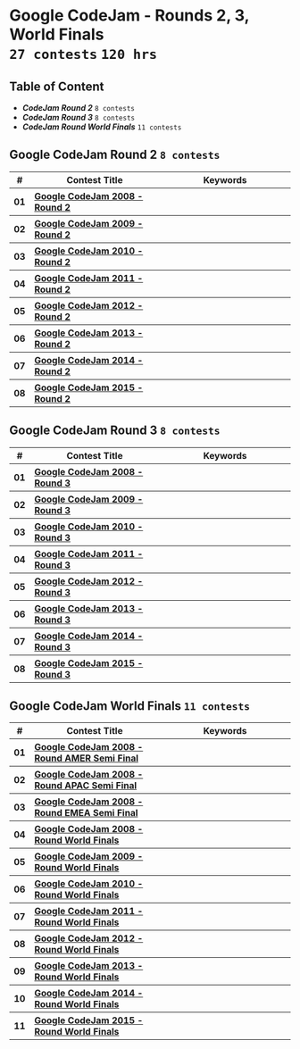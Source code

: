 # Google CodeJam - Rounds 2, 3, World Finals <br> `27 contests` `120 hrs`

## Table of Content

- ***CodeJam Round 2***            `8 contests`
- ***CodeJam Round 3***            `8 contests`
- ***CodeJam Round World Finals*** `11 contests`

## Google CodeJam Round 2 `8 contests`

<table>
    <head>
        <tr>
<th align="center">#</th>
<th align="center" width="600px">Contest Title</th>
<th align="center" width="600px">Keywords</th>
        </tr>
    </head>
    <tbody>
        <tr>
<th align="center">01</th>
<th align="left"><a href="/level-4/googlecompetitions/codejam-1/problems/2008/round-2">Google CodeJam 2008 - Round 2</a></th>
<th align="left"></th>
        </tr>
        <tr>
<th align="center">02</th>
<th align="left"><a href="/level-4/googlecompetitions/codejam-1/problems/2009/round-2">Google CodeJam 2009 - Round 2</a></th>
<th align="left"></th>
        </tr>
        <tr>
<th align="center">03</th>
<th align="left"><a href="/level-4/googlecompetitions/codejam-1/problems/2010/round-2">Google CodeJam 2010 - Round 2</a></th>
<th align="left"></th>
        </tr>
        <tr>
<th align="center">04</th>
<th align="left"><a href="/level-4/googlecompetitions/codejam-1/problems/2011/round-2">Google CodeJam 2011 - Round 2</a></th>
<th align="left"></th>
        </tr>
        <tr>
<th align="center">05</th>
<th align="left"><a href="/level-4/googlecompetitions/codejam-1/problems/2012/round-2">Google CodeJam 2012 - Round 2</a></th>
<th align="left"></th>
        </tr>
        <tr>
<th align="center">06</th>
<th align="left"><a href="/level-4/googlecompetitions/codejam-1/problems/2013/round-2">Google CodeJam 2013 - Round 2</a></th>
<th align="left"></th>
        </tr>
        <tr>
<th align="center">07</th>
<th align="left"><a href="/level-4/googlecompetitions/codejam-1/problems/2014/round-2">Google CodeJam 2014 - Round 2</a></th>
<th align="left"></th>
        </tr>
        <tr>
<th align="center">08</th>
<th align="left"><a href="/level-4/googlecompetitions/codejam-1/problems/2015/round-2">Google CodeJam 2015 - Round 2</a></th>
<th align="left"></th>
        </tr>
    </tbody>
</table>

## Google CodeJam Round 3 `8 contests`

<table>
    <head>
        <tr>
<th align="center">#</th>
<th align="center" width="600px">Contest Title</th>
<th align="center" width="600px">Keywords</th>
        </tr>
    </head>
    <tbody>
        <tr>
<th align="center">01</th>
<th align="left"><a href="/level-4/googlecompetitions/codejam-1/problems/2008/round-3">Google CodeJam 2008 - Round 3</a></th>
<th align="left"></th>
        </tr>
        <tr>
<th align="center">02</th>
<th align="left"><a href="/level-4/googlecompetitions/codejam-1/problems/2009/round-3">Google CodeJam 2009 - Round 3</a></th>
<th align="left"></th>
        </tr>
        <tr>
<th align="center">03</th>
<th align="left"><a href="/level-4/googlecompetitions/codejam-1/problems/2010/round-3">Google CodeJam 2010 - Round 3</a></th>
<th align="left"></th>
        </tr>
        <tr>
<th align="center">04</th>
<th align="left"><a href="/level-4/googlecompetitions/codejam-1/problems/2011/round-3">Google CodeJam 2011 - Round 3</a></th>
<th align="left"></th>
        </tr>
        <tr>
<th align="center">05</th>
<th align="left"><a href="/level-4/googlecompetitions/codejam-1/problems/2012/round-3">Google CodeJam 2012 - Round 3</a></th>
<th align="left"></th>
        </tr>
        <tr>
<th align="center">06</th>
<th align="left"><a href="/level-4/googlecompetitions/codejam-1/problems/2013/round-3">Google CodeJam 2013 - Round 3</a></th>
<th align="left"></th>
        </tr>
        <tr>
<th align="center">07</th>
<th align="left"><a href="/level-4/googlecompetitions/codejam-1/problems/2014/round-3">Google CodeJam 2014 - Round 3</a></th>
<th align="left"></th>
        </tr>
        <tr>
<th align="center">08</th>
<th align="left"><a href="/level-4/googlecompetitions/codejam-1/problems/2015/round-3">Google CodeJam 2015 - Round 3</a></th>
<th align="left"></th>
        </tr>
    </tbody>
</table>

## Google CodeJam World Finals `11 contests`

<table>
    <head>
        <tr>
<th align="center">#</th>
<th align="center" width="600px">Contest Title</th>
<th align="center" width="600px">Keywords</th>
        </tr>
    </head>
    <tbody>
        <tr>
<th align="center">01</th>
<th align="left"><a href="/level-4/googlecompetitions/codejam-1/problems/2008/amer-semifinal">Google CodeJam 2008 - Round AMER Semi Final</a></th>
<th align="left"></th>
        </tr>
        <tr>
<th align="center">02</th>
<th align="left"><a href="/level-4/googlecompetitions/codejam-1/problems/2008/apac-semifinal">Google CodeJam 2008 - Round APAC Semi Final</a></th>
<th align="left"></th>
        </tr>
        <tr>
<th align="center">03</th>
<th align="left"><a href="/level-4/googlecompetitions/codejam-1/problems/2008/emea-semifinal">Google CodeJam 2008 - Round EMEA Semi Final</a></th>
<th align="left"></th>
        </tr>
        <tr>
<th align="center">04</th>
<th align="left"><a href="/level-4/googlecompetitions/codejam-1/problems/2008/world-finals">Google CodeJam 2008 - Round World Finals</a></th>
<th align="left"></th>
        </tr>
        <tr>
<th align="center">05</th>
<th align="left"><a href="/level-4/googlecompetitions/codejam-1/problems/2009/world-finals">Google CodeJam 2009 - Round World Finals</a></th>
<th align="left"></th>
        </tr>
        <tr>
<th align="center">06</th>
<th align="left"><a href="/level-4/googlecompetitions/codejam-1/problems/2010/world-finals">Google CodeJam 2010 - Round World Finals</a></th>
<th align="left"></th>
        </tr>
        <tr>
<th align="center">07</th>
<th align="left"><a href="/level-4/googlecompetitions/codejam-1/problems/2011/world-finals">Google CodeJam 2011 - Round World Finals</a></th>
<th align="left"></th>
        </tr>
        <tr>
<th align="center">08</th>
<th align="left"><a href="/level-4/googlecompetitions/codejam-1/problems/2012/world-finals">Google CodeJam 2012 - Round World Finals</a></th>
<th align="left"></th>
        </tr>
        <tr>
<th align="center">09</th>
<th align="left"><a href="/level-4/googlecompetitions/codejam-1/problems/2013/world-finals">Google CodeJam 2013 - Round World Finals</a></th>
<th align="left"></th>
        </tr>
        <tr>
<th align="center">10</th>
<th align="left"><a href="/level-4/googlecompetitions/codejam-1/problems/2014/world-finals">Google CodeJam 2014 - Round World Finals</a></th>
<th align="left"></th>
        </tr>
        <tr>
<th align="center">11</th>
<th align="left"><a href="/level-4/googlecompetitions/codejam-1/problems/2015/world-finals">Google CodeJam 2015 - Round World Finals</a></th>
<th align="left"></th>
        </tr>
    </tbody>
</table>
